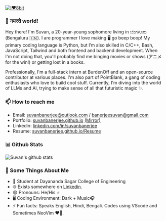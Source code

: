 [![I❤️8bit](https://i.postimg.cc/3rbfwKVs/banner-8bit.jpg)](https://postimg.cc/hhT1yqSs)
### 👋 नमस्ते world!

Hey there! I'm Suvan, a 20-year-young sophomore living in ಬೆಂಗಳೂರು (Bengaluru 🇮🇳). I are programmer I love making 🖥️ go beep boop! My primary coding language is Python, but I’m also skilled in C/C++, Bash, JavaScript, Tailwind and both frontend and backend development.  When I'm not doing that, you'll probably find me binging movies or shows (アニメ for the win!) or getting lost in a books. 

Professionally, I'm a full-stack intern at BurdenOff and an open-source contributor at various places. I'm also part of PointBlank, a gang of coding enthusiasts who love to build cool stuff. Currently, I'm diving into the world of LLMs and AI, trying to make sense of all that futuristic magic ✨.

### 📫 How to reach me

- Email: suvanbanerjee@outlook.com / banerjeesuvan@gmail.com
- Portfolio: [suvanbanerjee.github.io](https://suvanbanerjee.github.io)  [(Mirror)](https://suvanbanerjee.vercel.app/)
- Linkedin: [linkedin.com/in/suvanbanerjee](https://linkedin.com/in/suvanbanerjee)
- Resume: [suvanbanerjee.github.io/Resume](https://suvanbanerjee.github.io/resume)

### 📊 Github Stats

<img src="https://github-readme-stats.vercel.app/api?username=suvanbanerjee&show_icons=true" alt="Suvan's github stats" />

### 🧐 Some Things About Me
- 💼 Student at Dayananda Sagar College of Engineering
- 🌐 Exists somewhere on [Linkedin](https://linkedin.com/in/suvanbanerjee).
- 😄 Pronouns: He/His ♂️
- 🖥️ Coding Environment: Dark + Music🎧
- ⚡ Fun facts: Speaks English, Hindi, Bengali. Codes using VScode and Sometimes NeoVim ❤️🐧.
